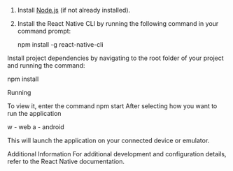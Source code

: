 1. Install [Node.js](https://nodejs.org) (if not already installed).

2. Install the React Native CLI by running the following command in your command prompt:

   npm install -g react-native-cli
   
Install project dependencies by navigating to the root folder of your project and running the command:

npm install

Running

To view it, enter the command npm start
After selecting how you want to run the application 

w - web 
a - android

This will launch the application on your connected device or emulator.

Additional Information
For additional development and configuration details, refer to the React Native documentation.
